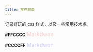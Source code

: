 ```yaml
---
title: 写在前面
---
```



记录好玩的 css 样式，以及一些常用技术点。

**#FFCCCC**
<font color=#FFCCCC size=4 >Markdwon</font>

**#CCCCFF**
<font color=#CCCCFF size=4 >Markdwon</font>
